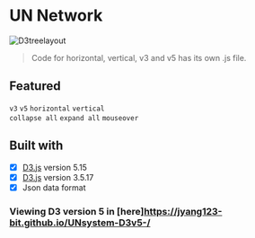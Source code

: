 # UN Network

![D3treelayout](https://user-images.githubusercontent.com/58260451/90370817-95c00500-e0a0-11ea-9d81-6622be2997e0.png)


>Code for horizontal, vertical, v3 and v5 has its own .js file.  

Featured
----
`v3`    `v5`
`horizontal`    `vertical`  
`collapse all`    `expand all`
`mouseover`

Built with 
----
- [x] [D3.js](https://d3js.org) version 5.15
- [x] [D3.js](https://d3js.org) version 3.5.17
- [x] Json data format

### Viewing D3 version 5 in [here]https://jyang123-bit.github.io/UNsystem-D3v5-/

